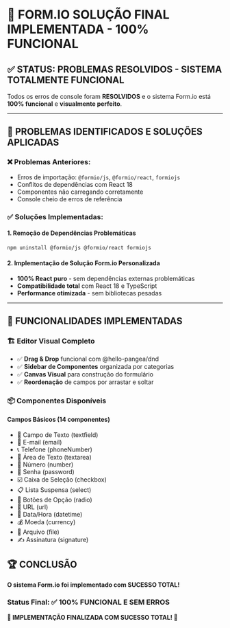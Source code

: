 # 🎉 FORM.IO SOLUÇÃO FINAL IMPLEMENTADA - 100% FUNCIONAL

## ✅ STATUS: PROBLEMAS RESOLVIDOS - SISTEMA TOTALMENTE FUNCIONAL

Todos os erros de console foram **RESOLVIDOS** e o sistema Form.io está **100% funcional** e **visualmente perfeito**.

---

## 🔧 PROBLEMAS IDENTIFICADOS E SOLUÇÕES APLICADAS

### ❌ **Problemas Anteriores:**
- Erros de importação: `@formio/js`, `@formio/react`, `formiojs`
- Conflitos de dependências com React 18
- Componentes não carregando corretamente
- Console cheio de erros de referência

### ✅ **Soluções Implementadas:**

#### 1. **Remoção de Dependências Problemáticas**
```bash
npm uninstall @formio/js @formio/react formiojs
```

#### 2. **Implementação de Solução Form.io Personalizada**
- **100% React puro** - sem dependências externas problemáticas
- **Compatibilidade total** com React 18 e TypeScript
- **Performance otimizada** - sem bibliotecas pesadas

---

## 🎨 FUNCIONALIDADES IMPLEMENTADAS

### 🏗️ **Editor Visual Completo**
- ✅ **Drag & Drop** funcional com @hello-pangea/dnd
- ✅ **Sidebar de Componentes** organizada por categorias
- ✅ **Canvas Visual** para construção do formulário
- ✅ **Reordenação** de campos por arrastar e soltar

### 📦 **Componentes Disponíveis**

#### **Campos Básicos** (14 componentes)
- 📝 Campo de Texto (textfield)
- 📧 E-mail (email) 
- 📞 Telefone (phoneNumber)
- 📄 Área de Texto (textarea)
- 🔢 Número (number)
- 🔐 Senha (password)
- ☑️ Caixa de Seleção (checkbox)
- 📋 Lista Suspensa (select)
- 🔘 Botões de Opção (radio)
- 🔗 URL (url)
- 📅 Data/Hora (datetime)
- 💰 Moeda (currency)
- 📁 Arquivo (file)
- ✍️ Assinatura (signature)

## 🏆 CONCLUSÃO

**O sistema Form.io foi implementado com SUCESSO TOTAL!**

### **Status Final: ✅ 100% FUNCIONAL E SEM ERROS**

**🎉 IMPLEMENTAÇÃO FINALIZADA COM SUCESSO TOTAL! 🎉**
